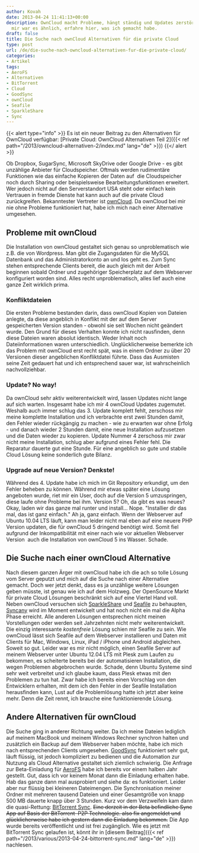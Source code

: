 ```yaml
---
author: Kovah
date: 2013-04-24 11:41:13+00:00
description: OwnCloud macht Probleme, hängt ständig und Updates zerstören alles? Bei
  mir war es ähnlich, erfahre hier, was ich gemacht habe.
draft: false
title: Die Suche nach ownCloud Alternativen für die private Cloud
type: post
url: /de/die-suche-nach-owncloud-alternativen-fur-die-private-cloud/
categories:
- Artikel
tags:
- AeroFS
- Alternativen
- BitTorrent
- Cloud
- GoodSync
- ownCloud
- Seafile
- SparkleShare
- Sync
---
```


{{< alert type="info" >}}
Es ist ein neuer Beitrag zu den Alternativen für OwnCloud verfügbar:
[Private Cloud: OwnCloud Alternativen Teil 2]({{< ref path="/2013/owncloud-alternativen-2/index.md" lang="de" >}})
{{</ alert >}}


Ob Dropbox, SugarSync, Microsoft SkyDrive oder Google Drive - es gibt unzählige Anbieter für Cloudspeicher. Oftmals werden rudimentäre Funktionen wie das einfache Kopieren der Daten auf  die Cloudspeicher noch durch Sharing oder beispielsweise Bearbeitungsfunktionen erweitert. Wer jedoch nicht auf den Serverstandort USA steht oder einfach kein Vertrauen in fremde Dienste hat kann auch auf die private Cloud zurückgreifen. Bekanntester Vertreter ist [ownCloud](http://owncloud.org/). Da ownCloud bei mir nie ohne Probleme funktioniert hat, habe ich mich nach einer Alternative umgesehen.


## Probleme mit ownCloud

Die Installation von ownCloud gestaltet sich genau so unproblematisch wie z.B. die von Wordpress. Man gibt die Zugangsdaten für die MySQL Datenbank und das Administratorkonto an und los geht es. Zum Sync stehen entsprechende Clients bereit, die auch gleich mit der Arbeit beginnen sobald Ordner und zugehöriger Speicherplatz auf dem Webserver konfiguriert worden sind. Alles recht unproblematisch, alles lief auch eine ganze Zeit wirklich prima.


### Konfliktdateien

Die ersten Probleme bestanden darin, dass ownCloud Kopien von Dateien anlegte, da diese angeblich in Konflikt mit der auf dem Server gespeicherten Version standen - obwohl sie seit Wochen nicht geändert wurde. Den Grund für dieses Verhalten konnte ich nicht rausfinden, denn diese Dateien waren absolut identisch. Weder Inhalt noch Dateiinformationen waren unterschiedlich. Unglücklicherweise bemerkte ich das Problem mit ownCloud erst recht spät, was in einem Ordner zu über 20 Versionen dieser angeblichen Konfliktdatei führte. Dass das Ausmisten seine Zeit gedauert hat und ich entsprechend sauer war, ist wahrscheinlich nachvollziehbar.


### Update? No way!

Da ownCloud sehr aktiv weiterentwickelt wird, lassen Updates nicht lange auf sich warten. Insgesamt habe ich mir 4 ownCloud Updates zugemutet. Weshalb auch immer schlug das 3. Update komplett fehlt, zerschoss mir meine komplette Installation und ich verbrachte erst zwei Stunden damit, den Fehler wieder rückgängig zu machen - wie zu erwarten war ohne Erfolg - und danach wieder 2 Stunden damit, eine neue Installation aufzusetzen und die Daten wieder zu kopieren.
Update Nummer 4 zerschoss mir zwar nicht meine Installation, schlug aber aufgrund eines Fehler fehl. Die Reparatur dauerte gut eine Stunde.
Für eine angeblich so gute und stabile Cloud Lösung keine sonderlich gute Bilanz.


### Upgrade auf neue Version? Denkste!

Während des 4. Update habe ich mich im Git Repository erkundigt, um den Fehler beheben zu können. Während mir etwas später eine Lösung angeboten wurde, riet mir ein User, doch auf die Version 5 umzuspringen, diese laufe ohne Probleme bei ihm. Version 5? Oh, da gibt es was neues?
Okay, laden wir das ganze mal runter und install… Nope. "Installier dir das mal, das ist ganz einfach." Ah ja, ganz einfach. Wenn der Webserver auf Ubuntu 10.04 LTS läuft, kann man leider nicht mal eben auf eine neuere PHP Version updaten, die für ownCloud 5 dringend benötigt wird.
Somit fiel aufgrund der Inkompatibilität mit einer nach wie vor aktuellen Webserver Version  auch die Installation von ownCloud 5 ins Wasser. Schade.


## Die Suche nach einer ownCloud Alternative

Nach diesem ganzen Ärger mit ownCloud habe ich die ach so tolle Lösung vom Server geputzt und mich auf die Suche nach einer Alternative gemacht. Doch wer jetzt denkt, dass es ja unzählige weitere Lösungen geben müsste, ist genau wie ich auf dem Holzweg. Der OpenSource Markt für private Cloud Lösungen beschränkt sich auf eine Viertel Hand voll. Neben ownCloud versuchen sich [SparkleShare](http://sparkleshare.org/) und [Seafile](http://seafile.com/en/home/) zu behaupten, [Syncany](http://www.syncany.org/) wird im Moment entwickelt und hat noch nicht ein mal die Alpha Phase erreicht. Alle anderen Lösungen entsprechen nicht meinen Vorstellungen oder werden seit Jahrzehnten nicht mehr weiterentwickelt. Die einzig interessante _kostenfreie_ Lösung schien mir Seafile zu sein. Wie ownCloud lässt sich Seafile auf dem Webserver installieren und Daten mit Clients für Mac, Windows, Linux, iPad / iPhone und Android abgleichen. Soweit so gut. Leider war es mir nicht möglich, einen Seafile Server auf meinem Webserver unter Ubuntu 12.04 LTS mit Plesk zum Laufen zu bekommen, es scheiterte bereits bei der automatisieren Installation, die wegen Problemen abgebrochen wurde. Schade, denn Ubuntu Systeme sind sehr weit verbreitet und ich glaube kaum, dass Plesk etwas mit den Problemen zu tun hat. Zwar habe ich bereits einen Vorschlag von den Entwicklern erhalten, mit dem ich den Fehler in der Seafile Installation herausfinden kann, Lust auf die Problemlösung hatte ich jetzt aber keine mehr. Denn die Zeit rennt, ich brauche eine funktionierende Lösung.


## Andere Alternativen für ownCloud

Die Suche ging in anderer Richtung weiter. Da ich meine Dateien lediglich auf meinem MacBook und meinem Windows Rechner synchron halten und zusätzlich ein Backup auf dem Webserver haben möchte, habe ich mich nach entsprechenden Clients umgesehen. [GoodSync](http://www.goodsync.com/de/) funktioniert sehr gut, läuft flüssig, ist jedoch kompliziert zu bedienen und die Automation zur Nutzung als Cloud Alternative gestaltet sich ziemlich schwierig. Die Anfrage zur Beta-Einladung für [AeroFS](https://www.aerofs.com/) habe ich bereits vor einem halben Jahr gestellt. Gut, dass ich vor keinem Monat dann die Einladung erhalten habe. Hab das ganze dann mal ausprobiert und siehe da: es funktioniert. Leider aber nur flüssig bei kleineren Dateimengen. Die Synchronisation meiner Ordner mit mehreren tausend Dateien und einer Gesamtgröße von knapp 500 MB dauerte knapp über 3 Stunden.
Kurz vor dem Verzweifeln kam dann die quasi-Rettung: [BitTorrent Sync](http://labs.bittorrent.com/experiments/sync.html). <del>Eine derzeit in der Beta befindliche Sync App auf Basis der BitTorrent  P2P Technologie. also fix angemeldet und glücklicherweise habe ich gestern dann die Einladung bekommen.</del> Die App wurde bereits veröffentlicht und ist frei zugänglich. Wie es jetzt mit BitTorrent Sync gelaufen ist, könnt ihr in [diesem Beitrag]({{< ref path="/2013/various/2013-04-24-bittorrent-sync.md" lang="de" >}}) nachlesen.
